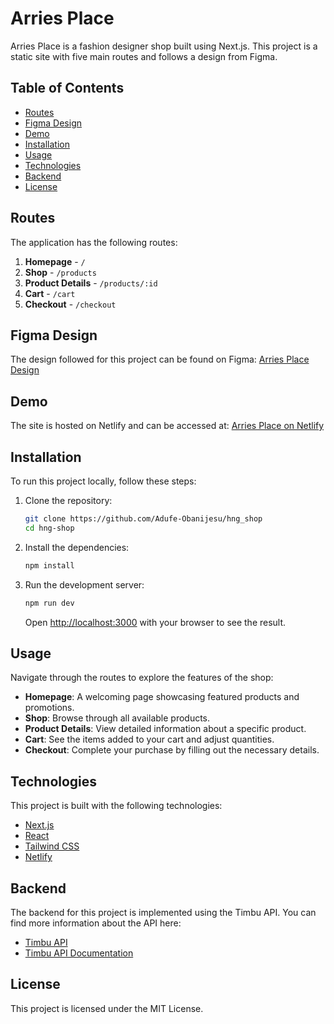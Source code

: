# Arries Place

Arries Place is a fashion designer shop built using Next.js. This project is a static site with five main routes and follows a design from Figma.

## Table of Contents

- [Routes](#routes)
- [Figma Design](#figma-design)
- [Demo](#demo)
- [Installation](#installation)
- [Usage](#usage)
- [Technologies](#technologies)
- [Backend](#backend)
- [License](#license)

## Routes

The application has the following routes:

1. **Homepage** - `/`
2. **Shop** - `/products`
3. **Product Details** - `/products/:id`
4. **Cart** - `/cart`
5. **Checkout** - `/checkout`

## Figma Design

The design followed for this project can be found on Figma: [Arries Place Design](https://www.figma.com/design/smqHs2f95LVI5H3zkbUqt8/Arries-2?m=auto&t=nh5QLiXBsdT5Flxk-6)

## Demo

The site is hosted on Netlify and can be accessed at: [Arries Place on Netlify](https://main--clinquant-hotteok-5dfeb9.netlify.app/)

## Installation

To run this project locally, follow these steps:

1. Clone the repository:

    ```bash
    git clone https://github.com/Adufe-Obanijesu/hng_shop
    cd hng-shop
    ```

2. Install the dependencies:

    ```bash
    npm install
    ```

3. Run the development server:

    ```bash
    npm run dev
    ```

    Open [http://localhost:3000](http://localhost:3000) with your browser to see the result.

## Usage

Navigate through the routes to explore the features of the shop:

- **Homepage**: A welcoming page showcasing featured products and promotions.
- **Shop**: Browse through all available products.
- **Product Details**: View detailed information about a specific product.
- **Cart**: See the items added to your cart and adjust quantities.
- **Checkout**: Complete your purchase by filling out the necessary details.

## Technologies

This project is built with the following technologies:

- [Next.js](https://nextjs.org/)
- [React](https://reactjs.org/)
- [Tailwind CSS](https://tailwindcss.com/)
- [Netlify](https://www.netlify.com/)

## Backend

The backend for this project is implemented using the Timbu API. You can find more information about the API here:
- [Timbu API](https://timbu.cloud)
- [Timbu API Documentation](https://docs.timbu.cloud)

## License

This project is licensed under the MIT License.
